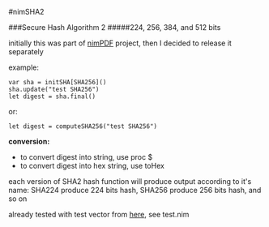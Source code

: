#nimSHA2

###Secure Hash Algorithm 2
#####224, 256, 384, and 512 bits

initially this was part of [nimPDF](https://github.com/jangko/nimpdf) project, then I decided to release it separately

example:

```nimrod
var sha = initSHA[SHA256]()
sha.update("test SHA256")
let digest = sha.final()
```

or:
```nimrod
let digest = computeSHA256("test SHA256")
```

**conversion:**

- to convert digest into string, use proc $
- to convert digest into hex string, use toHex

each version of  SHA2 hash function will produce output according to it's name: SHA224 produce 224 bits hash, SHA256 produce 256 bits hash, and so on

already tested with test vector from [here](http://www.di-mgt.com.au/sha_testvectors.html), see test.nim
